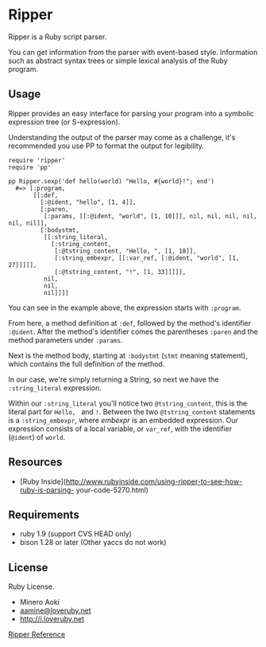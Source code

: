 # Ripper

Ripper is a Ruby script parser.

You can get information from the parser with event-based style. Information
such as abstract syntax trees or simple lexical analysis of the Ruby program.

## Usage

Ripper provides an easy interface for parsing your program into a symbolic
expression tree (or S-expression).

Understanding the output of the parser may come as a challenge, it's
recommended you use PP to format the output for legibility.

    require 'ripper'
    require 'pp'

    pp Ripper.sexp('def hello(world) "Hello, #{world}!"; end')
      #=> [:program,
           [[:def,
             [:@ident, "hello", [1, 4]],
             [:paren,
              [:params, [[:@ident, "world", [1, 10]]], nil, nil, nil, nil, nil, nil]],
             [:bodystmt,
              [[:string_literal,
                [:string_content,
                 [:@tstring_content, "Hello, ", [1, 18]],
                 [:string_embexpr, [[:var_ref, [:@ident, "world", [1, 27]]]]],
                 [:@tstring_content, "!", [1, 33]]]]],
              nil,
              nil,
              nil]]]]

You can see in the example above, the expression starts with `:program`.

From here, a method definition at `:def`, followed by the method's identifier
`:@ident`. After the method's identifier comes the parentheses `:paren` and
the method parameters under `:params`.

Next is the method body, starting at `:bodystmt` (`stmt` meaning statement),
which contains the full definition of the method.

In our case, we're simply returning a String, so next we have the
`:string_literal` expression.

Within our `:string_literal` you'll notice two `@tstring_content`, this is the
literal part for `Hello, ` and `!`. Between the two `@tstring_content`
statements is a `:string_embexpr`, where *embexpr* is an embedded expression.
Our expression consists of a local variable, or `var_ref`, with the identifier
(`@ident`) of `world`.

## Resources

*   [Ruby
    Inside](http://www.rubyinside.com/using-ripper-to-see-how-ruby-is-parsing-
    your-code-5270.html)


## Requirements

*   ruby 1.9 (support CVS HEAD only)
*   bison 1.28 or later (Other yaccs do not work)


## License

Ruby License.

*   Minero Aoki
*   aamine@loveruby.net
*   http://i.loveruby.net


[Ripper Reference](https://ruby-doc.org/stdlib-2.7.0/libdoc/ripper/rdoc/Ripper.html)

